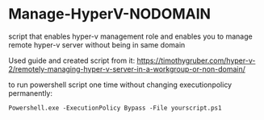 # Manage-HyperV-NODOMAIN
script that enables hyper-v management role and enables you to manage remote hyper-v server without being in same domain

Used guide and created script from it: https://timothygruber.com/hyper-v-2/remotely-managing-hyper-v-server-in-a-workgroup-or-non-domain/

to run powershell script one time without changing executionpolicy permanently:
```
Powershell.exe -ExecutionPolicy Bypass -File yourscript.ps1
```
